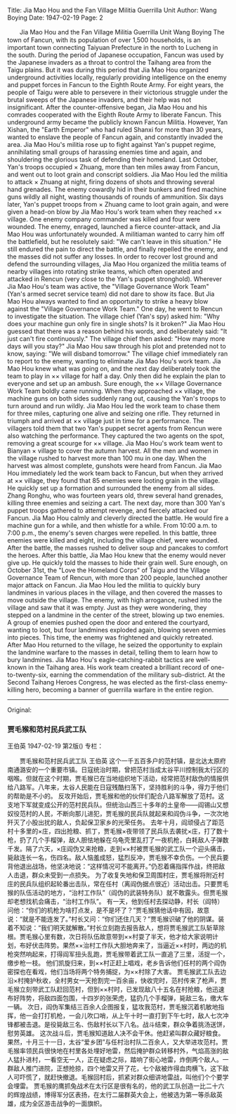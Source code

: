 Title: Jia Mao Hou and the Fan Village Militia Guerrilla Unit
Author: Wang Boying
Date: 1947-02-19
Page: 2

　　Jia Mao Hou and the Fan Village Militia Guerrilla Unit
    Wang Boying
    The town of Fancun, with its population of over 1,500 households, is an important town connecting Taiyuan Prefecture in the north to Lucheng in the south. During the period of Japanese occupation, Fancun was used by the Japanese invaders as a throat to control the Taihang area from the Taigu plains. But it was during this period that Jia Mao Hou organized underground activities locally, regularly providing intelligence on the enemy and puppet forces in Fancun to the Eighth Route Army. For eight years, the people of Taigu were able to persevere in their victorious struggle under the brutal sweeps of the Japanese invaders, and their help was not insignificant.
    After the counter-offensive began, Jia Mao Hou and his comrades cooperated with the Eighth Route Army to liberate Fancun. This underground army became the publicly known Fancun Militia. However, Yan Xishan, the "Earth Emperor" who had ruled Shanxi for more than 30 years, wanted to enslave the people of Fancun again, and constantly invaded the area. Jia Mao Hou's militia rose up to fight against Yan's puppet regime, annihilating small groups of harassing enemies time and again, and shouldering the glorious task of defending their homeland.
    Last October, Yan's troops occupied × Zhuang, more than ten miles away from Fancun, and went out to loot grain and conscript soldiers. Jia Mao Hou led the militia to attack × Zhuang at night, firing dozens of shots and throwing several hand grenades. The enemy cowardly hid in their bunkers and fired machine guns wildly all night, wasting thousands of rounds of ammunition. Six days later, Yan's puppet troops from × Zhuang came to loot grain again, and were given a head-on blow by Jia Mao Hou's work team when they reached ×× village. One enemy company commander was killed and four were wounded. The enemy, enraged, launched a fierce counter-attack, and Jia Mao Hou was unfortunately wounded. A militiaman wanted to carry him off the battlefield, but he resolutely said: "We can't leave in this situation." He still endured the pain to direct the battle, and finally repelled the enemy, and the masses did not suffer any losses.
    In order to recover lost ground and defend the surrounding villages, Jia Mao Hou organized the militia teams of nearby villages into rotating strike teams, which often operated and attacked in Rencun (very close to the Yan's puppet stronghold). Wherever Jia Mao Hou's team was active, the "Village Governance Work Team" (Yan's armed secret service team) did not dare to show its face. But Jia Mao Hou always wanted to find an opportunity to strike a heavy blow against the "Village Governance Work Team."
    One day, he went to Rencun to investigate the situation. The village chief (Yan's spy) asked him: "Why does your machine gun only fire in single shots? Is it broken?" Jia Mao Hou guessed that there was a reason behind his words, and deliberately said: "It just can't fire continuously." The village chief then asked: "How many more days will you stay?" Jia Mao Hou saw through his plot and pretended not to know, saying: "We will disband tomorrow." The village chief immediately ran to report to the enemy, wanting to eliminate Jia Mao Hou's work team. Jia Mao Hou knew what was going on, and the next day deliberately took the team to play in ×× village for half a day. Only then did he explain the plan to everyone and set up an ambush. Sure enough, the ×× Village Governance Work Team boldly came running. When they approached ×× village, the machine guns on both sides suddenly rang out, causing the Yan's troops to turn around and run wildly. Jia Mao Hou led the work team to chase them for three miles, capturing one alive and seizing one rifle.
    They returned in triumph and arrived at ×× village just in time for a performance. The villagers told them that two Yan's puppet secret agents from Rencun were also watching the performance. They captured the two agents on the spot, removing a great scourge for ×× village.
    Jia Mao Hou's work team went to Bianyan × village to cover the autumn harvest. All the men and women in the village rushed to harvest more than 100 mu in one day. When the harvest was almost complete, gunshots were heard from Fancun. Jia Mao Hou immediately led the work team back to Fancun, but when they arrived at ×× village, they found that 85 enemies were looting grain in the village. He quickly set up a formation and surrounded the enemy from all sides. Zhang Ronghu, who was fourteen years old, threw several hand grenades, killing three enemies and seizing a cart.
    The next day, more than 300 Yan's puppet troops gathered to attempt revenge, and fiercely attacked our Fancun. Jia Mao Hou calmly and cleverly directed the battle. He would fire a machine gun for a while, and then whistle for a while. From 10:00 a.m. to 7:00 p.m., the enemy's seven charges were repelled. In this battle, three enemies were killed and eight, including the village chief, were wounded. After the battle, the masses rushed to deliver soup and pancakes to comfort the heroes.
    After this battle, Jia Mao Hou knew that the enemy would never give up. He quickly told the masses to hide their grain well. Sure enough, on October 31st, the "Love the Homeland Corps" of Taigu and the Village Governance Team of Rencun, with more than 200 people, launched another major attack on Fancun. Jia Mao Hou led the militia to quickly bury landmines in various places in the village, and then covered the masses to move outside the village. The enemy, with high arrogance, rushed into the village and saw that it was empty. Just as they were wondering, they stepped on a landmine in the center of the street, blowing up two enemies. A group of enemies pushed open the door and entered the courtyard, wanting to loot, but four landmines exploded again, blowing seven enemies into pieces. This time, the enemy was frightened and quickly retreated. After Mao Hou returned to the village, he seized the opportunity to explain the landmine warfare to the masses in detail, telling them to learn how to bury landmines.
    Jia Mao Hou's eagle-catching-rabbit tactics are well-known in the Taihang area. His work team created a brilliant record of one-to-twenty-six, earning the commendation of the military sub-district. At the Second Taihang Heroes Congress, he was elected as the first-class enemy-killing hero, becoming a banner of guerrilla warfare in the entire region.



<hr /> 

Original: 


### 贾毛猴和范村民兵武工队
王伯英
1947-02-19
第2版()
专栏：

　　贾毛猴和范村民兵武工队
    王伯英
    这个一千五百多户的范村镇，是北达太原府南通潞安的一个重要市镇。日寇统治时期，曾把范村当成太谷平川控制我太行区的咽喉。但就在这个时期，贾毛猴已在当地组织地下活动，经常把范村敌伪的情报供给八路军。八年来，太谷人民能在日寇残酷扫荡下，坚持胜利的斗争，得力于他们的帮助是不小的。
    反攻开始后，贾毛猴和他的伙伴们配合八路军解放了范村。这支地下军就变成公开的范村民兵队。但统治山西三十多年的土皇帝——阎锡山又想奴役范村的人民，不断向那儿进犯，贾毛猴的民兵队就起来和阎伪斗争，一次次地歼灭了小股出扰的敌人，负起保卫家乡的光荣任务。
    去年十月，阎顽侵占了距范村十多里的×庄，四出抢粮、抓丁，贾毛猴×夜带领了民兵队去袭扰×庄，打了数十枪，扔了几个手榴弹，敌人胆怯地躲在乌龟壳里乱打了一夜机枪，白耗敌人子弹数千发。隔了六天，×庄阎伪又来抢粮，走到××村被贾毛猴的武工队一个迎头痛击，毙敌连长一名，伤四名。敌人恼羞成怒，猛烈反冲，贾毛猴不幸负伤。一个民兵要背他退出战场，他坚决地说：“这样情况可不能离开。”仍忍着痛指挥作战，终把敌人击退，群众未受到一点损失。
    为了收复失地和保卫周围村庄，贾毛猴将附近村庄的民兵队组织起轮番出击队，常在任村（离阎伪据点很近）活动出击。只要贾毛猴的队伍活动的地方，“治村工作队”（阎伪的武装特务队）就不敢露头。但贾毛猴却老想找机会痛击，“治村工作队”。
    有一天，他到任村去探动静，村长（阎特）问他：“你们的机枪为啥打点发，是不是坏了？”贾毛猴猜他话中有因，故意说：“就是不能连发了。”村长又问：“你们还住几天？”贾毛猴识破了他的阴谋。装着不知说：“我们明天就解散。”村长立刻跑去报告敌人，想将贾毛猴武工队斩草除根。贾毛猴心里有数，次日将队伍故意带到××村耍了半天，他才给大家说明计划，布好伏击阵势。果然××治村工作队大胆地奔来了，当逼近××村时，两边的机枪突然响起来，打得阎军扭头乱跑，贾毛猴带着武工队一直追了三里，活捉一个，缴步枪一枝。
    他们凯旋归来，到××村正赶上唱戏，老乡告诉他们任村的两个阎伪密探也在看戏，他们当场将两个特务捕捉，为××村除了大害。
    贾毛猴武工队去边沿×村掩护秋收，全村男女一天抢割完一百余亩，快收完时，范村传来了枪声，贾毛猴立刻带武工队赶回范村，但到××村时，已发现敌八十五名在村抢粮，他迅速布好阵势，将敌四面包围，十四岁的张荣虎，猛扔几个手榴弹，毙敌三名，缴大车一辆。
    次日，阎伪军集结三百余人企图报复，猛攻我范村，贾毛猴沉着机敏地指挥，他一会打打机枪，一会儿吹口哨，从上午十时一直打到下午七时，敌人七次冲锋都被击退。是役毙敌三名、伤敌村长以下八名。战斗结束，群众争着挑汤送饼，慰劳英雄。
    这次战斗后，贾毛猴知道敌人决不会干休。他赶紧叫群众藏好粮食。果然，十月三十一日，太谷“爱乡团”与任村治村队二百余人，又大举进攻范村。贾毛猴率领民兵很快地在村里各处埋好地雷，然后掩护群众转移村外，气焰高涨的敌人猛扑进村，一看空无一人，正在疑虑之际，踏响了街心地雷，炸倒两个敌人。一群敌人推门进院，正想抢掠，四个地雷又开了花，七个敌被炸得血肉横飞，这下敌人可吓慌了，就赶快撤退。毛猴回村后，抓紧对群众细讲地雷战，叫他们个个要学会埋雷。
    贾毛猴的鹰抓兔战术在太行区是很有名的，他的武工队创造一比二十六的辉煌战绩，博得军分区表扬，在太行二届群英大会上，他被选为第一等杀敌英雄，成为全区游击战争的一面旗帜。

